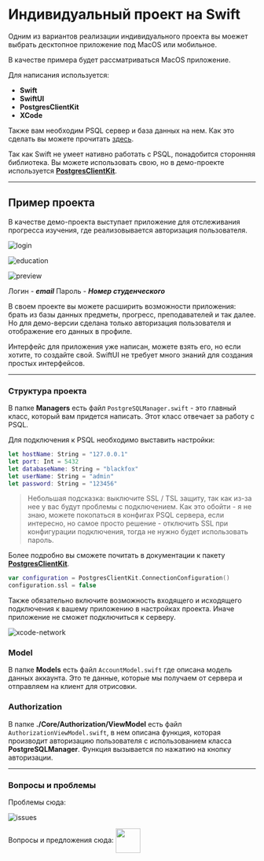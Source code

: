 # Индивидуальный проект на Swift

Одним из вариантов реализации индивидуального проекта вы моежет выбрать десктопное приложение под MacOS или мобильное.  

В качестве примера будет рассматриваться MacOS приложение.  

Для написания используется:   

* **Swift**  
* **SwiftUI**
* **PostgresClientKit**  
* **XCode**

Также вам необходим PSQL сервер и база данных на нем. Как это сделать вы можете прочитать [здесь](CreateYourOwnDatabase.md).  

Так как Swift не умеет нативно работать с PSQL, понадобится сторонняя библиотека. Вы можете использовать свою, но в демо-проекте используется [**PostgresClientKit**](https://github.com/codewinsdotcom/PostgresClientKit).      

---

## Пример проекта

В качестве демо-проекта выступает приложение для отслеживания прогресса изучения, где реализовывается авторизация пользователя. 

![login](./login-preview.png)

![education](./education-preview.png)

![preview](account-preview.png)

Логин - ***email***
Пароль - ***Номер студенческого***     

В своем проекте вы можете расширить возможности приложения: брать из базы данных предметы, прогресс, преподавателей и так далее. Но для демо-версии сделана только авторизация пользователя и отображение его данных в профиле.        

Интерфейс для приложения уже написан, можете взять его, но если хотите, то создайте свой. SwiftUI не требует много знаний для создания простых интерфейсов.   

---

### Структура проекта

В папке **Managers** есть файл `PostgreSQLManager.swift` - это главный класс, который вам придется написать. Этот класс отвечает за работу с PSQL.  

Для подключения к PSQL необходимо выставить настройки:   

```swift
let hostName: String = "127.0.0.1"
let port: Int = 5432
let databaseName: String = "blackfox"
let userName: String = "admin"
let password: String = "123456"
```

> Небольшая подсказка: выключите SSL / TSL защиту, так как из-за нее у вас будут проблемы с подключением. Как это обойти - я не знаю, можете покопаться в конфигах PSQL сервера, если интересно, но самое просто решение - отключить SSL при конфигурации подключения, тогда не нужно будет использовать пароль.

Более подробно вы сможете почитать в документации к пакету [**PostgresClientKit**](https://github.com/codewinsdotcom/PostgresClientKit). 

```swift
var configuration = PostgresClientKit.ConnectionConfiguration()
configuration.ssl = false
```

Также обязательно включите возможность входящего и исходящего подключения к вашему приложению в настройках проекта. Иначе приложение не сможет подключиться к серверу.      

![xcode-network](./network-xcode.png)  

### Model

В папке **Models** есть файл `AccountModel.swift` где описана модель данных аккаунта. Это те данные, которые мы получаем от сервера и отправляем на клиент для отрисовки.  

### Authorization  

В папке **./Core/Authorization/ViewModel** есть файл `AuthorizationViewModel.swift`, в нем описана функция, которая производит авторизацию пользователя с использованием класса **PostgreSQLManager**. Функция вызывается по нажатию на кнопку авторизации.    

---

### Вопросы и проблемы

Проблемы сюда:  

![issues](../../../Tech/images/issue.png)  

Вопросы и предложения сюда:
[<img src="../../../Tech/images/tg-icon.svg" height='50' align="center">](https://t.me/KeoFoxy)